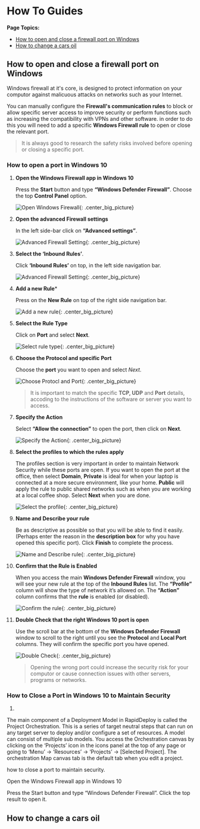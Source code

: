 # How To Guides

**Page Topics:**  

* [How to open and close a firewall port on Windows](#how-to-open-and-close-a-firewall-port-on-windows)
* [How to change a cars oil](#how-to-change-a-cars-oil)

## How to open and close a firewall port on Windows

Windows firewall at it's core, is designed to protect information on your computor against malicuous attacks on networks such as your Internet.

You can manually configure the **Firewall's communication rules** to block or allow specific server access to improve security or perform functions such as increasing the compatibility with VPNs and other software. in order to do this you will need to add a specific **Windows Firewall rule** to open or close the relevant port. 

> It is always good to research the safety risks involved before opening or closing a specific port.

### How to open a port in Windows 10

1. **Open the Windows Firewall app in Windows 10**

    Press the **Start** button and type **“Windows Defender Firewall”**. Choose the top **Control Panel** option.

    ![Open Windows Firewall](../img/1.png){: .center_big_picture}

2. **Open the advanced Firewall settings**

    In the left side-bar click on  **“Advanced settings”**.

    ![Advanced Firewall Setting](../img/2.png){: .center_big_picture}

3. **Select the ‘Inbound Rules’**. 

    Click **‘Inbound Rules’** on top, in the left side navigation bar.

    ![Advanced Firewall Setting](../img/3.png){: .center_big_picture}

4. **Add a new Rule***

    Press on the **New Rule** on top of the right side navigation bar.

    ![Add a new rule](../img/4.png){: .center_big_picture}

5. **Select the Rule Type** 

    Click on **Port** and select **Next**.

    ![Select rule type](../img/5.png){: .center_big_picture}

6. **Choose the Protocol and specific Port**

    Choose the **port** you want to open and select *Next*.

    ![Choose Protocl and Port](../img/6.png){: .center_big_picture}

    > It is important to match the specific **TCP, UDP** and **Port** details, accoding to the instructions of the software or server you want to access.

7. **Specify the Action**

    Select **“Allow the connection”** to open the port, then click on **Next**.

    ![Specify the Action](../img/7.png){: .center_big_picture}

8. **Select the profiles to which the rules apply**
    
    The profiles section is very important in order to maintain Network Security while these ports are open. If you want to open the port at the office, then select **Domain**, **Private** is ideal for when your laptop is connected at a more secure environment, like your home. **Public** will apply the rule to public shared networks such as when you are working at a local coffee shop. Select **Next** when you are done.

    ![Select the profile](../img/8.png){: .center_big_picture}

9.  **Name and Describe your rule**

    Be as descriptive as possible so that you will be able to find it easily. (Perhaps enter the reason in the **description box** for why you have opened this specific port). Click **Finish** to complete the process.

    ![Name and Describe rule](../img/9.png){: .center_big_picture}

10. **Confirm that the Rule is Enabled**

    When you access the main **Windows Defender Firewall** window, you will see your new rule at the top of the **Inbound Rules** list. The **“Profile”** column will show the type of network it’s allowed on. The **“Action”** column confirms that the **rule** is enabled (or disabled).

    ![Confirm the rule](../img/10.png){: .center_big_picture}

11. **Double Check that the right Windows 10 port is open**

    Use the scroll bar at the bottom of the **Windows Defender Firewall** window to scroll to the right until you see the **Protocol** and **Local Port** columns. They will confirm the specific port you have opened.

    ![Double Check](../img/11.png){: .center_big_picture}

    > Opening the wrong port could increase the security risk for your computor or cause connection issues with other servers, programs or networks.


### How to Close a Port in Windows 10 to Maintain Security

1. 






The main component of a Deployment Model in RapidDeploy is called the Project Orchestration. This is a series of target neutral steps that can run on any target server to deploy and/or configure a set of resources. A model can consist of multiple sub models. You access the Orchestration canvas by clicking on the ‘Projects’ icon in the icons panel at the top of any page or going to ‘Menu’ -> ‘Resources’ -> ‘Projects’ -> [Selected Project]. The orchestration Map canvas tab is the default tab when you edit a project.

 how to close a port to maintain security.



Open the Windows Firewall app in Windows 10

Press the Start button and type “Windows Defender Firewall”. Click the top result to open it.

## How to change a cars oil
